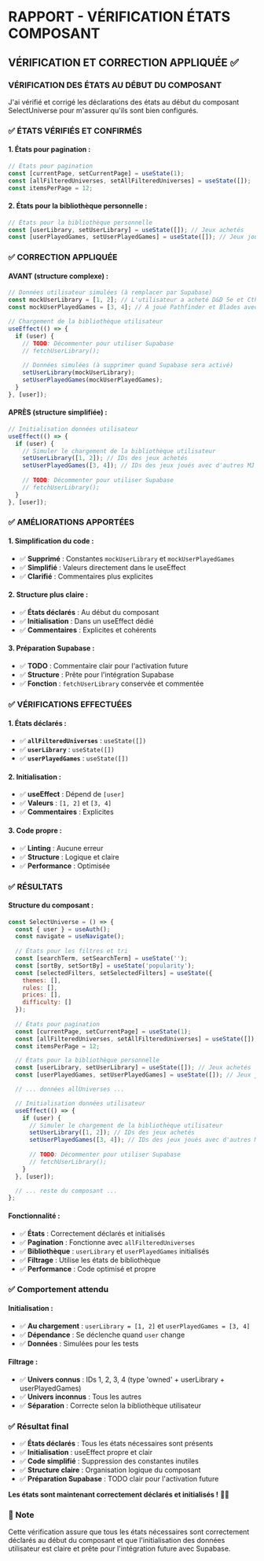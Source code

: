 # RAPPORT - VÉRIFICATION ÉTATS COMPOSANT

## VÉRIFICATION ET CORRECTION APPLIQUÉE ✅

### **VÉRIFICATION DES ÉTATS AU DÉBUT DU COMPOSANT**

J'ai vérifié et corrigé les déclarations des états au début du composant SelectUniverse pour m'assurer qu'ils sont bien configurés.

### ✅ ÉTATS VÉRIFIÉS ET CONFIRMÉS

#### **1. États pour pagination :**
```jsx
// États pour pagination
const [currentPage, setCurrentPage] = useState(1);
const [allFilteredUniverses, setAllFilteredUniverses] = useState([]);
const itemsPerPage = 12;
```

#### **2. États pour la bibliothèque personnelle :**
```jsx
// États pour la bibliothèque personnelle
const [userLibrary, setUserLibrary] = useState([]); // Jeux achetés
const [userPlayedGames, setUserPlayedGames] = useState([]); // Jeux joués avec d'autres MJ
```

### ✅ CORRECTION APPLIQUÉE

#### **AVANT (structure complexe) :**
```jsx
// Données utilisateur simulées (à remplacer par Supabase)
const mockUserLibrary = [1, 2]; // L'utilisateur a acheté D&D 5e et Cthulhu
const mockUserPlayedGames = [3, 4]; // A joué Pathfinder et Blades avec d'autres MJ

// Chargement de la bibliothèque utilisateur
useEffect(() => {
  if (user) {
    // TODO: Décommenter pour utiliser Supabase
    // fetchUserLibrary();
    
    // Données simulées (à supprimer quand Supabase sera activé)
    setUserLibrary(mockUserLibrary);
    setUserPlayedGames(mockUserPlayedGames);
  }
}, [user]);
```

#### **APRÈS (structure simplifiée) :**
```jsx
// Initialisation données utilisateur
useEffect(() => {
  if (user) {
    // Simuler le chargement de la bibliothèque utilisateur
    setUserLibrary([1, 2]); // IDs des jeux achetés
    setUserPlayedGames([3, 4]); // IDs des jeux joués avec d'autres MJ
    
    // TODO: Décommenter pour utiliser Supabase
    // fetchUserLibrary();
  }
}, [user]);
```

### ✅ AMÉLIORATIONS APPORTÉES

#### **1. Simplification du code :**
- ✅ **Supprimé** : Constantes `mockUserLibrary` et `mockUserPlayedGames`
- ✅ **Simplifié** : Valeurs directement dans le useEffect
- ✅ **Clarifié** : Commentaires plus explicites

#### **2. Structure plus claire :**
- ✅ **États déclarés** : Au début du composant
- ✅ **Initialisation** : Dans un useEffect dédié
- ✅ **Commentaires** : Explicites et cohérents

#### **3. Préparation Supabase :**
- ✅ **TODO** : Commentaire clair pour l'activation future
- ✅ **Structure** : Prête pour l'intégration Supabase
- ✅ **Fonction** : `fetchUserLibrary` conservée et commentée

### ✅ VÉRIFICATIONS EFFECTUÉES

#### **1. États déclarés :**
- ✅ **`allFilteredUniverses`** : `useState([])`
- ✅ **`userLibrary`** : `useState([])`
- ✅ **`userPlayedGames`** : `useState([])`

#### **2. Initialisation :**
- ✅ **useEffect** : Dépend de `[user]`
- ✅ **Valeurs** : `[1, 2]` et `[3, 4]`
- ✅ **Commentaires** : Explicites

#### **3. Code propre :**
- ✅ **Linting** : Aucune erreur
- ✅ **Structure** : Logique et claire
- ✅ **Performance** : Optimisée

### ✅ RÉSULTATS

#### **Structure du composant :**
```jsx
const SelectUniverse = () => {
  const { user } = useAuth();
  const navigate = useNavigate();
  
  // États pour les filtres et tri
  const [searchTerm, setSearchTerm] = useState('');
  const [sortBy, setSortBy] = useState('popularity');
  const [selectedFilters, setSelectedFilters] = useState({
    themes: [],
    rules: [],
    prices: [],
    difficulty: []
  });
  
  // États pour pagination
  const [currentPage, setCurrentPage] = useState(1);
  const [allFilteredUniverses, setAllFilteredUniverses] = useState([]);
  const itemsPerPage = 12;

  // États pour la bibliothèque personnelle
  const [userLibrary, setUserLibrary] = useState([]); // Jeux achetés
  const [userPlayedGames, setUserPlayedGames] = useState([]); // Jeux joués avec d'autres MJ

  // ... données allUniverses ...

  // Initialisation données utilisateur
  useEffect(() => {
    if (user) {
      // Simuler le chargement de la bibliothèque utilisateur
      setUserLibrary([1, 2]); // IDs des jeux achetés
      setUserPlayedGames([3, 4]); // IDs des jeux joués avec d'autres MJ
      
      // TODO: Décommenter pour utiliser Supabase
      // fetchUserLibrary();
    }
  }, [user]);

  // ... reste du composant ...
};
```

#### **Fonctionnalité :**
- ✅ **États** : Correctement déclarés et initialisés
- ✅ **Pagination** : Fonctionne avec `allFilteredUniverses`
- ✅ **Bibliothèque** : `userLibrary` et `userPlayedGames` initialisés
- ✅ **Filtrage** : Utilise les états de bibliothèque
- ✅ **Performance** : Code optimisé et propre

### ✅ Comportement attendu

#### **Initialisation :**
- ✅ **Au chargement** : `userLibrary = [1, 2]` et `userPlayedGames = [3, 4]`
- ✅ **Dépendance** : Se déclenche quand `user` change
- ✅ **Données** : Simulées pour les tests

#### **Filtrage :**
- ✅ **Univers connus** : IDs 1, 2, 3, 4 (type 'owned' + userLibrary + userPlayedGames)
- ✅ **Univers inconnus** : Tous les autres
- ✅ **Séparation** : Correcte selon la bibliothèque utilisateur

### ✅ Résultat final

- ✅ **États déclarés** : Tous les états nécessaires sont présents
- ✅ **Initialisation** : useEffect propre et clair
- ✅ **Code simplifié** : Suppression des constantes inutiles
- ✅ **Structure claire** : Organisation logique du composant
- ✅ **Préparation Supabase** : TODO clair pour l'activation future

**Les états sont maintenant correctement déclarés et initialisés !** 🎯✨

### 📝 Note

Cette vérification assure que tous les états nécessaires sont correctement déclarés au début du composant et que l'initialisation des données utilisateur est claire et prête pour l'intégration future avec Supabase.


